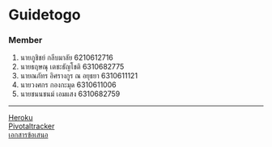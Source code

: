 # Guidetogo
### Member
1.  นายภูชิชย์ กลีบมาลัย           6210612716
1.  นายธฤษณุ เตชะธัญโชติ         6310682775
1.  นายณภัทร อิศรางกูร ณ อยุธยา   6310611121
1.  นายวงศกร กองกะมุด           6310611006
1.  นายชนนชนม์ เอมแสง          6310682759
---
[Heroku](https://guidetogo.herokuapp.com/)<br>
[Pivotaltracker](https://www.pivotaltracker.com/n/projects/2607782)<br>
[เอกสารข้อเสนอ](https://drive.google.com/file/d/1QJrR77IKdvojyyPLvQNufMRYaJymJdqs/view)
